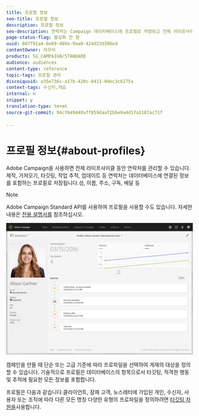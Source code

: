```yaml
---
title: 프로필 정보
seo-title: 프로필 정보
description: 프로필 정보
seo-description: 연락처는 Campaign 데이터베이스에 프로필로 저장되고 전체 라이프사이클에서 업데이트됩니다.
page-status-flag: 활성화 안 함
uuid: 087f91a4-6e69-488e-9aa0-424d23d396ed
contentOwner: 자우비
products: SG_CAMPAIGN/STANDARD
audience: audiences
content-type: reference
topic-tags: 프로필 관리
discoiquuid: a35e736c-a17b-420c-8411-0dec3c6275a
context-tags: 수신자,개요
internal: n
snippet: y
translation-type: tm+mt
source-git-commit: 94c7649448aff859daaf2bbe9a4d17a5187ac71f

---
```



# 프로필 정보{#about-profiles}

Adobe Campaign을 사용하면 전체 라이프사이클 동안 연락처를 관리할 수 있습니다.제작, 가져오기, 타깃팅, 작업 추적, 업데이트 등 연락처는 데이터베이스에 연결된 정보를 포함하는 프로필로 저장됩니다.성, 이름, 주소, 구독, 배달 등

>[!NOTE]
>
>Adobe Campaign Standard API를 사용하여 프로필을 사용할 수도 있습니다. 자세한 내용은 [전용 설명서를](https://final-docs.campaign.adobe.com/doc/standard/en/api/ACS_API.html#retrieving-profiles) 참조하십시오.

![](assets/marketing_history.png)

캠페인을 만들 때 단순 또는 고급 기준에 따라 프로파일을 선택하여 게재의 대상을 정의할 수 있습니다. 기술적으로 프로필은 데이터베이스의 항목으로서 타깃팅, 적격한 행동 및 추적에 필요한 모든 정보를 포함합니다.

프로필은 다음과 같습니다.클라이언트, 잠재 고객, 뉴스레터에 가입된 개인, 수신자, 사용자 또는 조직에 따라 다른 모든 명칭 다양한 유형의 프로파일을 정의하려면 [타깃팅 차원을](../../automating/using/query.md#targeting-dimensions-and-resources)사용합니다.

